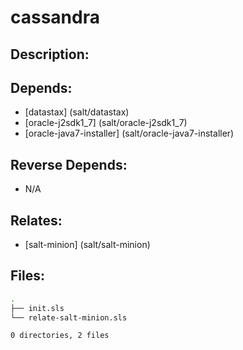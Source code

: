 # cassandra

## Description:



## Depends:

  -  [datastax] (salt/datastax)
  -  [oracle-j2sdk1\_7] (salt/oracle-j2sdk1_7)
  -  [oracle-java7-installer] (salt/oracle-java7-installer)

## Reverse Depends:

  -  N/A

## Relates:

  -  [salt-minion] (salt/salt-minion)

## Files:

```bash
.
├── init.sls
└── relate-salt-minion.sls

0 directories, 2 files
```

